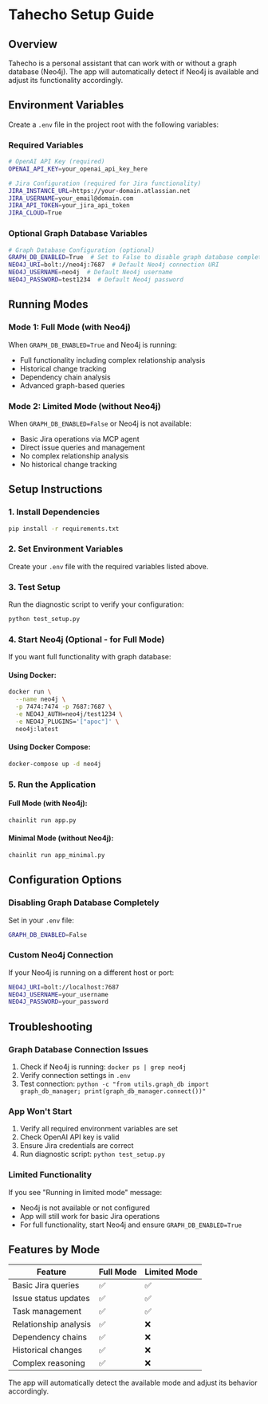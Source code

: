 # Tahecho Setup Guide

## Overview
Tahecho is a personal assistant that can work with or without a graph database (Neo4j). The app will automatically detect if Neo4j is available and adjust its functionality accordingly.

## Environment Variables

Create a `.env` file in the project root with the following variables:

### Required Variables
```bash
# OpenAI API Key (required)
OPENAI_API_KEY=your_openai_api_key_here

# Jira Configuration (required for Jira functionality)
JIRA_INSTANCE_URL=https://your-domain.atlassian.net
JIRA_USERNAME=your_email@domain.com
JIRA_API_TOKEN=your_jira_api_token
JIRA_CLOUD=True
```

### Optional Graph Database Variables
```bash
# Graph Database Configuration (optional)
GRAPH_DB_ENABLED=True  # Set to False to disable graph database completely
NEO4J_URI=bolt://neo4j:7687  # Default Neo4j connection URI
NEO4J_USERNAME=neo4j  # Default Neo4j username
NEO4J_PASSWORD=test1234  # Default Neo4j password
```

## Running Modes

### Mode 1: Full Mode (with Neo4j)
When `GRAPH_DB_ENABLED=True` and Neo4j is running:
- Full functionality including complex relationship analysis
- Historical change tracking
- Dependency chain analysis
- Advanced graph-based queries

### Mode 2: Limited Mode (without Neo4j)
When `GRAPH_DB_ENABLED=False` or Neo4j is not available:
- Basic Jira operations via MCP agent
- Direct issue queries and management
- No complex relationship analysis
- No historical change tracking

## Setup Instructions

### 1. Install Dependencies
```bash
pip install -r requirements.txt
```

### 2. Set Environment Variables
Create your `.env` file with the required variables listed above.

### 3. Test Setup
Run the diagnostic script to verify your configuration:
```bash
python test_setup.py
```

### 4. Start Neo4j (Optional - for Full Mode)
If you want full functionality with graph database:

#### Using Docker:
```bash
docker run \
  --name neo4j \
  -p 7474:7474 -p 7687:7687 \
  -e NEO4J_AUTH=neo4j/test1234 \
  -e NEO4J_PLUGINS='["apoc"]' \
  neo4j:latest
```

#### Using Docker Compose:
```bash
docker-compose up -d neo4j
```

### 5. Run the Application

#### Full Mode (with Neo4j):
```bash
chainlit run app.py
```

#### Minimal Mode (without Neo4j):
```bash
chainlit run app_minimal.py
```

## Configuration Options

### Disabling Graph Database Completely
Set in your `.env` file:
```bash
GRAPH_DB_ENABLED=False
```

### Custom Neo4j Connection
If your Neo4j is running on a different host or port:
```bash
NEO4J_URI=bolt://localhost:7687
NEO4J_USERNAME=your_username
NEO4J_PASSWORD=your_password
```

## Troubleshooting

### Graph Database Connection Issues
1. Check if Neo4j is running: `docker ps | grep neo4j`
2. Verify connection settings in `.env`
3. Test connection: `python -c "from utils.graph_db import graph_db_manager; print(graph_db_manager.connect())"`

### App Won't Start
1. Verify all required environment variables are set
2. Check OpenAI API key is valid
3. Ensure Jira credentials are correct
4. Run diagnostic script: `python test_setup.py`

### Limited Functionality
If you see "Running in limited mode" message:
- Neo4j is not available or not configured
- App will still work for basic Jira operations
- For full functionality, start Neo4j and ensure `GRAPH_DB_ENABLED=True`

## Features by Mode

| Feature | Full Mode | Limited Mode |
|---------|-----------|--------------|
| Basic Jira queries | ✅ | ✅ |
| Issue status updates | ✅ | ✅ |
| Task management | ✅ | ✅ |
| Relationship analysis | ✅ | ❌ |
| Dependency chains | ✅ | ❌ |
| Historical changes | ✅ | ❌ |
| Complex reasoning | ✅ | ❌ |

The app will automatically detect the available mode and adjust its behavior accordingly. 